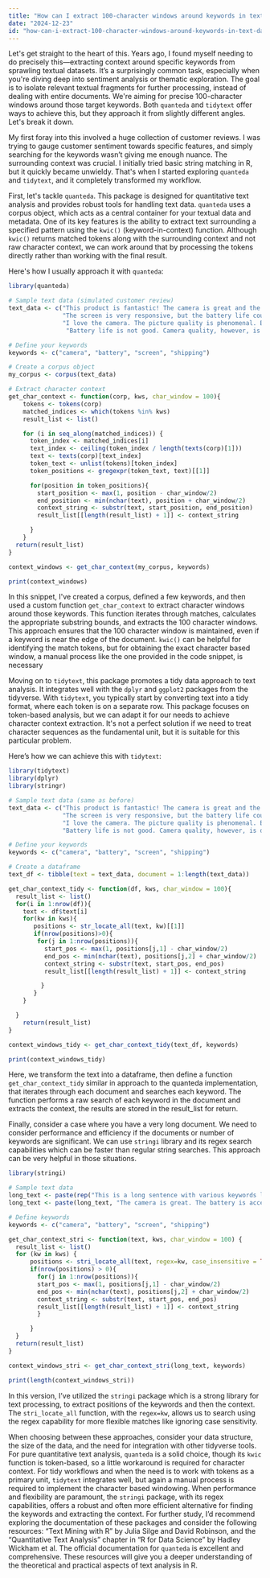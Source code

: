 ```yaml
---
title: "How can I extract 100-character windows around keywords in text data using R's quanteda or tidytext packages?"
date: "2024-12-23"
id: "how-can-i-extract-100-character-windows-around-keywords-in-text-data-using-rs-quanteda-or-tidytext-packages"
---
```


Let's get straight to the heart of this. Years ago, I found myself needing to do precisely this—extracting context around specific keywords from sprawling textual datasets. It’s a surprisingly common task, especially when you're diving deep into sentiment analysis or thematic exploration. The goal is to isolate relevant textual fragments for further processing, instead of dealing with entire documents. We're aiming for precise 100-character windows around those target keywords. Both `quanteda` and `tidytext` offer ways to achieve this, but they approach it from slightly different angles. Let's break it down.

My first foray into this involved a huge collection of customer reviews. I was trying to gauge customer sentiment towards specific features, and simply searching for the keywords wasn’t giving me enough nuance. The surrounding context was crucial. I initially tried basic string matching in R, but it quickly became unwieldy. That's when I started exploring `quanteda` and `tidytext`, and it completely transformed my workflow.

First, let's tackle `quanteda`. This package is designed for quantitative text analysis and provides robust tools for handling text data. `quanteda` uses a corpus object, which acts as a central container for your textual data and metadata. One of its key features is the ability to extract text surrounding a specified pattern using the `kwic()` (keyword-in-context) function. Although `kwic()` returns matched tokens along with the surrounding context and not raw character context, we can work around that by processing the tokens directly rather than working with the final result.

Here's how I usually approach it with `quanteda`:

```r
library(quanteda)

# Sample text data (simulated customer review)
text_data <- c("This product is fantastic! The camera is great and the battery life is amazing. I had no issues with shipping.",
               "The screen is very responsive, but the battery life could be better. Overall, it's , I guess.",
               "I love the camera. The picture quality is phenomenal. But the shipping took forever!",
                "Battery life is not good. Camera quality, however, is decent.")

# Define your keywords
keywords <- c("camera", "battery", "screen", "shipping")

# Create a corpus object
my_corpus <- corpus(text_data)

# Extract character context
get_char_context <- function(corp, kws, char_window = 100){
    tokens <- tokens(corp)
    matched_indices <- which(tokens %in% kws)
    result_list <- list()

    for (i in seq_along(matched_indices)) {
      token_index <- matched_indices[i]
      text_index <- ceiling(token_index / length(texts(corp)[1]))
      text <- texts(corp)[text_index]
      token_text <- unlist(tokens)[token_index]
      token_positions <- gregexpr(token_text, text)[[1]]

      for(position in token_positions){
        start_position <- max(1, position - char_window/2)
        end_position <- min(nchar(text), position + char_window/2)
        context_string <- substr(text, start_position, end_position)
        result_list[[length(result_list) + 1]] <- context_string

      }
    }
  return(result_list)
}

context_windows <- get_char_context(my_corpus, keywords)

print(context_windows)

```

In this snippet, I've created a corpus, defined a few keywords, and then used a custom function `get_char_context` to extract character windows around those keywords. This function iterates through matches, calculates the appropriate substring bounds, and extracts the 100 character windows. This approach ensures that the 100 character window is maintained, even if a keyword is near the edge of the document. `kwic()` can be helpful for identifying the match tokens, but for obtaining the exact character based window, a manual process like the one provided in the code snippet, is necessary

Moving on to `tidytext`, this package promotes a tidy data approach to text analysis. It integrates well with the `dplyr` and `ggplot2` packages from the tidyverse. With `tidytext`, you typically start by converting text into a tidy format, where each token is on a separate row. This package focuses on token-based analysis, but we can adapt it for our needs to achieve character context extraction. It's not a perfect solution if we need to treat character sequences as the fundamental unit, but it is suitable for this particular problem.

Here’s how we can achieve this with `tidytext`:

```r
library(tidytext)
library(dplyr)
library(stringr)

# Sample text data (same as before)
text_data <- c("This product is fantastic! The camera is great and the battery life is amazing. I had no issues with shipping.",
               "The screen is very responsive, but the battery life could be better. Overall, it's , I guess.",
               "I love the camera. The picture quality is phenomenal. But the shipping took forever!",
               "Battery life is not good. Camera quality, however, is decent.")

# Define your keywords
keywords <- c("camera", "battery", "screen", "shipping")

# Create a dataframe
text_df <- tibble(text = text_data, document = 1:length(text_data))

get_char_context_tidy <- function(df, kws, char_window = 100){
  result_list <- list()
  for(i in 1:nrow(df)){
    text <- df$text[i]
    for(kw in kws){
       positions <- str_locate_all(text, kw)[[1]]
       if(nrow(positions)>0){
        for(j in 1:nrow(positions)){
          start_pos <- max(1, positions[j,1] - char_window/2)
          end_pos <- min(nchar(text), positions[j,2] + char_window/2)
          context_string <- substr(text, start_pos, end_pos)
          result_list[[length(result_list) + 1]] <- context_string

         }
       }
    }

  }
    return(result_list)
}

context_windows_tidy <- get_char_context_tidy(text_df, keywords)

print(context_windows_tidy)

```

Here, we transform the text into a dataframe, then define a function `get_char_context_tidy` similar in approach to the quanteda implementation, that iterates through each document and searches each keyword. The function performs a raw search of each keyword in the document and extracts the context, the results are stored in the result_list for return.

Finally, consider a case where you have a very long document. We need to consider performance and efficiency if the documents or number of keywords are significant. We can use `stringi` library and its regex search capabilities which can be faster than regular string searches. This approach can be very helpful in those situations.

```r
library(stringi)

# Sample text data
long_text <- paste(rep("This is a long sentence with various keywords like camera, battery, screen, and shipping. ", 1000), collapse = "")
long_text <- paste(long_text, "The camera is great. The battery is acceptable. The screen has good resolution. The shipping was fast.", sep = "")

# Define keywords
keywords <- c("camera", "battery", "screen", "shipping")

get_char_context_stri <- function(text, kws, char_window = 100) {
  result_list <- list()
  for (kw in kws) {
      positions <- stri_locate_all(text, regex=kw, case_insensitive = TRUE)[[1]]
      if(nrow(positions) > 0){
        for(j in 1:nrow(positions)){
        start_pos <- max(1, positions[j,1] - char_window/2)
        end_pos <- min(nchar(text), positions[j,2] + char_window/2)
        context_string <- substr(text, start_pos, end_pos)
        result_list[[length(result_list) + 1]] <- context_string
        }

      }
  }
  return(result_list)
}

context_windows_stri <- get_char_context_stri(long_text, keywords)

print(length(context_windows_stri))

```

In this version, I’ve utilized the `stringi` package which is a strong library for text processing, to extract positions of the keywords and then the context. The `stri_locate_all` function, with the `regex=kw`, allows us to search using the regex capability for more flexible matches like ignoring case sensitivity.

When choosing between these approaches, consider your data structure, the size of the data, and the need for integration with other tidyverse tools. For pure quantitative text analysis, `quanteda` is a solid choice, though its `kwic` function is token-based, so a little workaround is required for character context. For tidy workflows and when the need is to work with tokens as a primary unit, `tidytext` integrates well, but again a manual process is required to implement the character based windowing. When performance and flexibility are paramount, the `stringi` package, with its regex capabilities, offers a robust and often more efficient alternative for finding the keywords and extracting the context. For further study, I’d recommend exploring the documentation of these packages and consider the following resources: “Text Mining with R” by Julia Silge and David Robinson, and the “Quantitative Text Analysis” chapter in “R for Data Science” by Hadley Wickham et al. The official documentation for `quanteda` is excellent and comprehensive. These resources will give you a deeper understanding of the theoretical and practical aspects of text analysis in R.
